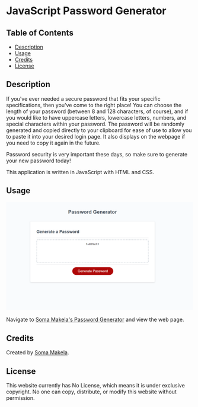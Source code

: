 # JavaScript Password Generator

## Table of Contents

* [Description](#description)
* [Usage](#usage)
* [Credits](#credits)
* [License](#license)

## Description

If you've ever needed a secure password that fits your specific specifications, then you've come to the right place! You can choose the length of your password (between 8 and 128 characters, of course), and if you would like to have uppercase letters, lowercase letters, numbers, and special characters within your password. The password will be randomly generated and copied directly to your clipboard for ease of use to allow you to paste it into your desired login page. It also displays on the webpage if you need to copy it again in the future. 

Password security is very important these days, so make sure to generate your new password today! 

This application is written in JavaScript with HTML and CSS. 

## Usage

![Soma Makela's Password Generator](./Assets/smakela-password-generator.png)

Navigate to [Soma Makela's Password Generator](https://smakela13.github.io/js-password-generator/Develop/index.html) and view the web page.

## Credits

Created by [Soma Makela](https://github.com/smakela13).

## License

This website currently has No License, which means it is under exclusive copyright. No one can copy, distribute, or modify this website without permission.
